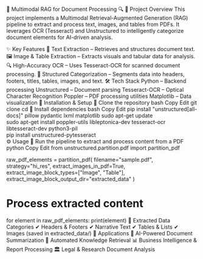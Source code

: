 📄 Multimodal RAG for Document Processing 🔍
📌 Project Overview
This project implements a Multimodal Retrieval-Augmented Generation (RAG) pipeline to extract and process text, images, and tables from PDFs.
It leverages OCR (Tesseract) and Unstructured to intelligently categorize document elements for AI-driven analysis.

✨ Key Features
📜 Text Extraction – Retrieves and structures document text.
🖼 Image & Table Extraction – Extracts visuals and tabular data for analysis.
🔍 High-Accuracy OCR – Uses Tesseract-OCR for scanned document processing.
📂 Structured Categorization – Segments data into headers, footers, titles, tables, images, and text.
🛠 Tech Stack
Python – Backend processing
Unstructured – Document parsing
Tesseract-OCR – Optical Character Recognition
Poppler – PDF processing utilities
Matplotlib – Data visualization
🚀 Installation & Setup
🔹 Clone the repository
bash
Copy
Edit
git clone <repository-link>
cd <project-folder>
🔹 Install dependencies
bash
Copy
Edit
pip install "unstructured[all-docs]" pillow pydantic lxml matplotlib
sudo apt-get update  
sudo apt-get install poppler-utils libleptonica-dev tesseract-ocr libtesseract-dev python3-pil  
pip install unstructured-pytesseract  
⚙ Usage
🔹 Run the pipeline to extract and process content from a PDF
python
Copy
Edit
from unstructured.partition.pdf import partition_pdf

raw_pdf_elements = partition_pdf(
    filename="sample.pdf",
    strategy="hi_res",
    extract_images_in_pdf=True,
    extract_image_block_types=["Image", "Table"],
    extract_image_block_output_dir="extracted_data"
)

# Process extracted content
for element in raw_pdf_elements:
    print(element)
🔹 Extracted Data Categories
✔ Headers & Footers
✔ Narrative Text
✔ Tables & Lists
✔ Images (saved in extracted_data/)
🎯 Applications
📑 AI-Powered Document Summarization
🔎 Automated Knowledge Retrieval
📊 Business Intelligence & Report Processing
🏛 Legal & Research Document Analysis
